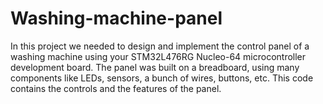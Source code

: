 # Washing-machine-panel
In this project we needed to design and implement the control panel of a washing machine using your STM32L476RG Nucleo-64 microcontroller development board. The panel was built on a breadboard, using many components like LEDs, sensors, a bunch of wires, buttons, etc. This code contains the controls and the features of the panel.
